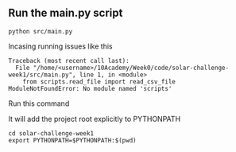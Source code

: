 ## Run the main.py script

```
python src/main.py
```

Incasing running issues like this

```
Traceback (most recent call last):
  File "/home/<username>/10Academy/Week0/code/solar-challenge-week1/src/main.py", line 1, in <module>
    from scripts.read_file import read_csv_file
ModuleNotFoundError: No module named 'scripts'
```

Run this command

It will add the project root explicitly to PYTHONPATH

```
cd solar-challenge-week1
export PYTHONPATH=$PYTHONPATH:$(pwd)
```
